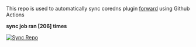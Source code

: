 This repo is used to automatically sync coredns plugin [forward](https://github.com/QZLin/forward) using Github Actions

**sync job ran [206] times**

[![Sync Repo](https://github.com/QZLin/coredns-extract/actions/workflows/sync.yaml/badge.svg)](https://github.com/QZLin/coredns-extract/actions/workflows/sync.yaml)
